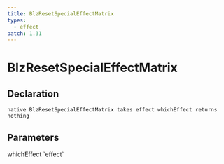 ```yaml
---
title: BlzResetSpecialEffectMatrix
types:
  - effect
patch: 1.31
---
```


# BlzResetSpecialEffectMatrix

## Declaration

```
native BlzResetSpecialEffectMatrix takes effect whichEffect returns nothing
```

## Parameters
<dl>
  <dt>whichEffect `effect`</dt>
  <dd></dd>
</dl>